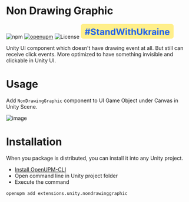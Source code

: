 # Non Drawing Graphic

![npm](https://img.shields.io/npm/v/extensions.unity.nondrawinggraphic) [![openupm](https://img.shields.io/npm/v/extensions.unity.nondrawinggraphic?label=openupm&registry_uri=https://package.openupm.com)](https://openupm.com/packages/extensions.unity.nondrawinggraphic/) ![License](https://img.shields.io/github/license/IvanMurzak/Unity-NonDrawingGraphic) [![Stand With Ukraine](https://raw.githubusercontent.com/vshymanskyy/StandWithUkraine/main/badges/StandWithUkraine.svg)](https://stand-with-ukraine.pp.ua)

Unity UI component which doesn't have drawing event at all. But still can receive click events. More optimized to have something invisible and clickable in Unity UI.

# Usage

Add `NonDrawingGraphic` component to UI Game Object under Canvas in Unity Scene.

![image](https://user-images.githubusercontent.com/9135028/222345963-57812733-26f1-47b0-9c02-b87ce7a3e037.png)

# Installation 

When you package is distributed, you can install it into any Unity project. 

- [Install OpenUPM-CLI](https://github.com/openupm/openupm-cli#installation)
- Open command line in Unity project folder
- Execute the command
```
openupm add extensions.unity.nondrawinggraphic
```
